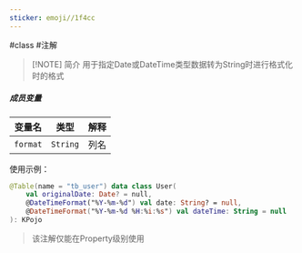 ```yaml
---
sticker: emoji//1f4cc
---
```

#class #注解 

> [!NOTE] 简介 
> 用于指定<span style='color:var(--mk-color-red)'>Date</span>或<span style='color:var(--mk-color-red)'>DateTime</span>类型数据转为String时进行格式化时的格式

##### 成员变量

| 变量名      | 类型       | 解释  |
| -------- | -------- | --- |
| `format` | `String` | 列名  |

使用示例：

```kotlin
@Table(name = "tb_user") data class User(
	val originalDate: Date? = null,
	@DateTimeFormat("%Y-%m-%d") val date: String? = null,
	@DateTimeFormat("%Y-%m-%d %H:%i:%s") val dateTime: String = null
): KPojo
```

> 该注解仅能在Property级别使用
